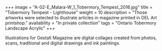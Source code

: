 +++
image = "A-02-E_Malara-W_1_Tobermory_Tempest_2016.jpg"
title = "Tobermory Tempest - Lighthouse"
weight = 10
description = "Those artworks were selected to illustrate articles in magazine printed in DEL Art printshop."
availability = "In private collection"
tags = "Ontario Tobermory Landscape Acrylic"
+++

Illustrations for Gestalt Magazine are digital collages created from photos, scans, traditional and digital drawings and ink paintings.